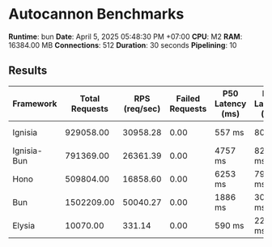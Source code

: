 # Autocannon Benchmarks

**Runtime**: bun
**Date**: April 5, 2025 05:48:30 PM +07:00
**CPU**: M2
**RAM**: 16384.00 MB
**Connections**: 512
**Duration**: 30 seconds
**Pipelining**: 10

## Results

| Framework   | Total Requests | RPS (req/sec) | Failed Requests | P50 Latency (ms) | P75 Latency (ms) | P90 Latency (ms) | P99 Latency (ms) | Avg Latency (ms) | Min Latency (ms) | Max Latency (ms) |
| ----------- | -------------- | ------------- | --------------- | ---------------- | ---------------- | ---------------- | ---------------- | ---------------- | ---------------- | ---------------- |
| Ignisia     | 929058.00      | 30958.28      | 0.00            | 557 ms           | 806 ms           | 980 ms           | 5111 ms          | 685.03 ms        | 1 ms             | 13781 ms         |
| Ignisia-Bun | 791369.00      | 26361.39      | 0.00            | 4757 ms          | 8275 ms          | 11068 ms         | 15824 ms         | 5176.25 ms       | 20 ms            | 23103 ms         |
| Hono        | 509804.00      | 16858.60      | 0.00            | 6253 ms          | 7978 ms          | 9585 ms          | 12389 ms         | 6167.65 ms       | 23 ms            | 23081 ms         |
| Bun         | 1502209.00     | 50040.27      | 0.00            | 1886 ms          | 3009 ms          | 4082 ms          | 6598 ms          | 2108.85 ms       | 1 ms             | 15173 ms         |
| Elysia      | 10070.00       | 331.14        | 0.00            | 590 ms           | 2280 ms          | 5445 ms          | 11883 ms         | 1827.08 ms       | 19 ms            | 19333 ms         |
